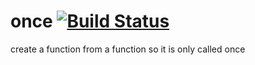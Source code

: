 once [![Build Status](https://travis-ci.org/nathanfaucett/once.svg?branch=master)](https://travis-ci.org/nathanfaucett/once)
=======

create a function from a function so it is only called once
